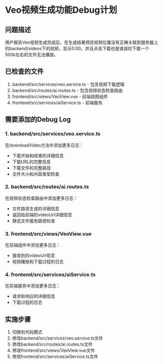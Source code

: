 # Veo视频生成功能Debug计划

## 问题描述
用户报告Veo视频生成完成后，在生成结果预览视频位置没有正确关联到服务器上的backend/videos下的视频，显示0:00，并且点击下载也是错误的下载一个500k左右的文件无法播放。

## 已检查的文件
1. backend/src/services/veo.service.ts - 包含视频下载逻辑
2. backend/src/routes/ai.routes.ts - 包含视频状态检查路由
3. frontend/src/views/VeoView.vue - 前端视图组件
4. frontend/src/services/aiService.ts - 前端服务

## 需要添加的Debug Log

### 1. backend/src/services/veo.service.ts
在downloadVideo方法中添加更多日志：
- 下载开始和结束的详细信息
- 下载URL的完整信息
- 下载文件的完整路径
- 文件大小和内容类型检查

### 2. backend/src/routes/ai.routes.ts
在视频状态检查路由中添加更多日志：
- 文件路径生成的详细信息
- 返回给前端的videoUrl详细信息
- 静态文件服务路径检查

### 3. frontend/src/views/VeoView.vue
在前端组件中添加更多日志：
- 接收到的videoUrl信息
- 视频播放和下载过程的日志

### 4. frontend/src/services/aiService.ts
在前端服务中添加更多日志：
- 请求和响应的详细信息
- 下载过程的日志

## 实施步骤
1. 切换到代码模式
2. 修改backend/src/services/veo.service.ts文件
3. 修改backend/src/routes/ai.routes.ts文件
4. 修改frontend/src/views/VeoView.vue文件
5. 修改frontend/src/services/aiService.ts文件